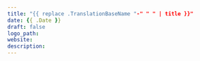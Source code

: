 ```yaml
---
title: "{{ replace .TranslationBaseName "-" " " | title }}"
date: {{ .Date }}
draft: false
logo_path:
website:
description:
---
```

